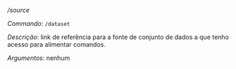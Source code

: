 */source*

_Commando_: `/dataset`

_Descrição_: link de referência para a fonte de conjunto de dados a que tenho acesso para alimentar comandos.

_Argumentos_: nenhum
